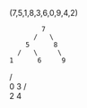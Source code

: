 (7,5,1,8,3,6,0,9,4,2)

            7
          /   \
        5      8
      /   \     \
    1      6     9
  /   \
 0     3
     /   \
    2     4
